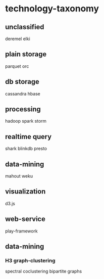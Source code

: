 technology-taxonomy
===================

unclassified
------------
deremel
elki

plain storage
-------------
parquet
orc

db storage
----------
cassandra
hbase

processing
----------
hadoop
spark
storm

realtime query
--------------
shark
blinkdb
presto

data-mining
-----------
mahout
weku

visualization
-------------
d3.js

web-service
-----------
play-framework


data-mining
-----------

### H3 graph-clustering
spectral coclustering bipartite graphs
